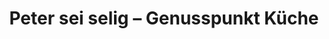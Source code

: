 ---
title: "Peter sei selig – Genusspunkt Küche"
url: /grevenbroich/peter-sei-selig-genusspunkt-kueche/
shop: Feinkost
---